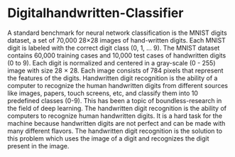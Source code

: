 # Digitalhandwritten-Classifier
A standard benchmark for neural network classification is the MNIST digits dataset, a set of 70,000 28×28 images of hand-written digits. Each MNIST digit is labeled with the correct digit class (0, 1, ... 9).
The MNIST dataset contains 60,000 training cases and 10,000 test cases of handwritten digits (0 to 9). Each digit is normalized and centered in a gray-scale (0 - 255) image with size 28 × 28. Each image consists of 784 pixels that represent the features of the digits.
Handwritten digit recognition is the ability of a computer to recognize the human handwritten digits from different sources like images, papers, touch screens, etc, and classify them into 10 predefined classes (0-9). This has been a topic of boundless-research in the field of deep learning.
The handwritten digit recognition is the ability of computers to recognize human handwritten digits. It is a hard task for the machine because handwritten digits are not perfect and can be made with many different flavors. The handwritten digit recognition is the solution to this problem which uses the image of a digit and recognizes the digit present in the image.
